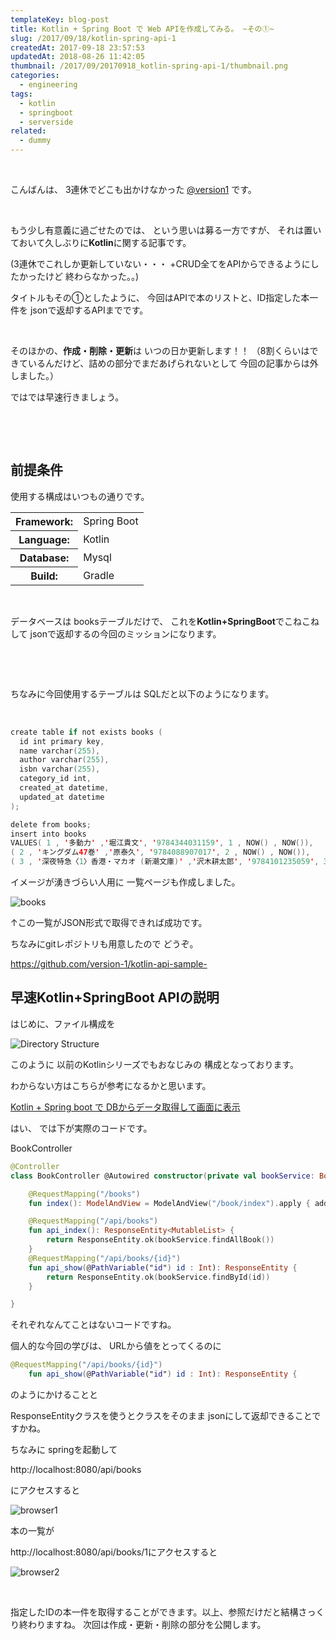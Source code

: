 ```yaml
---
templateKey: blog-post
title: Kotlin + Spring Boot で Web APIを作成してみる。 ~その①~
slug: /2017/09/18/kotlin-spring-api-1
createdAt: 2017-09-18 23:57:53
updatedAt: 2018-08-26 11:42:05
thumbnail: /2017/09/20170918_kotlin-spring-api-1/thumbnail.png
categories:
  - engineering
tags:
  - kotlin
  - springboot
  - serverside
related:
  - dummy
---
```


&nbsp;

こんばんは、
3連休でどこも出かけなかった
<a href="https://twitter.com/?lang=ja">@version1</a>
です。

&nbsp;

もう少し有意義に過ごせたのでは、
という思いは募る一方ですが、
それは置いておいて久しぶりに<strong>Kotlin</strong>に関する記事です。

(3連休でこれしか更新していない・・・
+CRUD全てをAPIからできるようにしたかったけど
終わらなかった。。)

<div class="adsense"></div>

タイトルもその①としたように、
今回はAPIで本のリストと、ID指定した本一件を
jsonで返却するAPIまでです。

&nbsp;

そのほかの、<strong>作成・削除・更新</strong>は
いつの日か更新します！！
（8割くらいはできているんだけど、詰めの部分でまだあげられないとして
今回の記事からは外しました。）

ではでは早速行きましょう。

&nbsp;

&nbsp;
<h2 class="chapter">前提条件</h2>

使用する構成はいつもの通りです。

<table>
<tbody>
<tr>
<th>Framework:</th>
<td>Spring Boot</td>
</tr>
<tr>
<th>Language:</th>
<td>Kotlin</td>
</tr>
<tr>
<th>Database:</th>
<td>Mysql</td>
</tr>
<tr>
<th>Build:</th>
<td>Gradle</td>
</tr>
</tbody>
</table>
&nbsp;

データベースは
booksテーブルだけで、
これを<strong>Kotlin+SpringBoot</strong>でこねこねして
jsonで返却するの今回のミッションになります。

&nbsp;

&nbsp;

ちなみに今回使用するテーブルは
SQLだと以下のようになります。

&nbsp;
```kotlin
create table if not exists books (
  id int primary key,
  name varchar(255),
  author varchar(255),
  isbn varchar(255),
  category_id int,
  created_at datetime,
  updated_at datetime
);

delete from books;
insert into books
VALUES( 1 , '多動力' ,'堀江貴文', '9784344031159', 1 , NOW() , NOW()),
( 2 , 'キングダム47巻' ,'原泰久', '9784088907017', 2 , NOW() , NOW()),
( 3 , '深夜特急〈1〉香港・マカオ (新潮文庫)' ,'沢木耕太郎', '9784101235059', 3 , NOW() , NOW());

```

イメージが湧きづらい人用に
一覧ページも作成しました。

<img class="post-image" src="https://statics.ver-1-0.net/uploads/2017/09/20170918_kotlin-spring-api-1/books.png" alt="books"/>

↑この一覧がJSON形式で取得できれば成功です。

ちなみにgitレポジトリも用意したので
どうぞ。

<a href="https://github.com/version-1/kotlin-api-sample-">https://github.com/version-1/kotlin-api-sample-</a>

<h2 class="chapter">早速Kotlin+SpringBoot APIの説明</h2>

はじめに、ファイル構成を

<img class="post-image" src="https://statics.ver-1-0.net/uploads/2017/09/20170918_kotlin-spring-api-1/dir-structure.png" alt="Directory Structure"/>

このように
以前のKotlinシリーズでもおなじみの
構成となっております。

わからない方はこちらが参考になるかと思います。

<a href="http://ver-1-0.net/2017/02/13/kotlin-spring-boot/">Kotlin + Spring boot で DBからデータ取得して画面に表示</a>


はい、
では下が実際のコードです。

BookController
```kotlin
@Controller
class BookController @Autowired constructor(private val bookService: BookService) {

    @RequestMapping("/books")
    fun index(): ModelAndView = ModelAndView("/book/index").apply { addObject("books", bookService.findAllBook()) }

    @RequestMapping("/api/books")
    fun api_index(): ResponseEntity<MutableList> {
        return ResponseEntity.ok(bookService.findAllBook())
    }
    @RequestMapping("/api/books/{id}")
    fun api_show(@PathVariable("id") id : Int): ResponseEntity {
        return ResponseEntity.ok(bookService.findById(id))
    }

}

```

それぞれなんてことはないコードですね。

個人的な今回の学びは、
URLから値をとってくるのに
```kotlin
@RequestMapping("/api/books/{id}")
    fun api_show(@PathVariable("id") id : Int): ResponseEntity {

```
のようにかけることと

ResponseEntityクラスを使うとクラスをそのまま
jsonにして返却できることですかね。

ちなみに
springを起動して

http://localhost:8080/api/books

にアクセスすると

<img class="post-image" src="https://statics.ver-1-0.net/uploads/2017/09/20170918_kotlin-spring-api-1/browser1.png" alt="browser1"/>

本の一覧が

http://localhost:8080/api/books/1にアクセスすると

<img class="post-image" src="https://statics.ver-1-0.net/uploads/2017/09/20170918_kotlin-spring-api-1/browser2.png" alt="browser2"/>

&nbsp;

指定したIDの本一件を取得することができます。以上、参照だけだと結構さっくり終わりますね。
次回は作成・更新・削除の部分を公開します。

<div class="adsense"></div>
